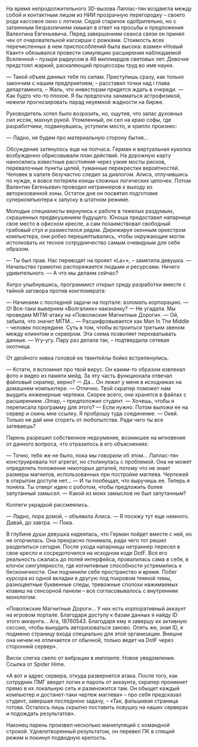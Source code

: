 На время непродолжительного 3D-вызова Лаплас-тян воздвигла между собой и контактным лицом из НИИ прозрачную перегородку – своего рода кассовое окно с лотком. Седой старичок одобрительно, но с затаенным безразличием хмыкал в ответ на просьбы и предложения Валентина Евгеньевича. Перед завершением сеанса связи он принял чек от очаровательной кассирши с рожками. Стоимость всех перечисленных в нем приспособлений была высока: взамен «Новый Квант» обязывался провести симуляцию расширения наблюдаемой Вселенной – пузыря радиусом в 46 миллиардов световых лет. Девочке предстоял жаркий, раскаляющий процессоры труд во имя науки.

— Такой объем данных тебе по силам. Приступишь сразу, как только закончим с нашим предприятием, – расставил точки над i глава департамента, – Жаль, что инвесторам придется ждать в очереди.
— Как будто что-то плохое. Я бы предпочла заниматься астрофизикой, нежели прогнозировать парад неуемной жадности на бирже.

Руководитель хотел было возразить, но, ощутив, что запас духовных сил иссяк, махнул рукой. Утомленный, он сел на краю софы, где разработчики, подвинувшись, уступили место, и хрипло произнес: 

— Ладно, не будем про материальную сторону бытия...

Обсуждение затянулось еще на полчаса. Герман и виртуальная куколка возбужденно обрисовывали план действий. На дорожную карту наносились известные расстояния через узкие мосты рисков, перевалочные пункты целей, туманные перекрестки вероятностей. Человек в халате безучастно следил за диалогом. Алиса, отлучившись по нужде, и вовсе потеряла концы сложных логических цепочек. Потом Валентин Евгеньевич проводил нетраннеров к выходу из авторизованной зоны. Остаток дня он посвятил подготовке суперкомпьютера к запуску в штатном режиме. 

Молодые специалисты вернулись к работе в тяжелых раздумьях, скрашенных предвкушением будущего. Юноша предоставил напарнице свое место в офисном кресле, а сам позаимствовал свободный грабовый стул и разместился рядом. Дирижируя оконным оркестром компьютера, они робко перешептывались, чтобы окружающие могли истолковать их тесное сотрудничество самым очевидным для себя образом.

— Ты был прав. Нас переводят на проект «La+», – заметила девушка.
— Начальство грамотно распоряжается людьми и ресурсами. Ничего удивительного. 
— А что мы делаем сейчас?

Хитро улыбнувшись, программист открыл среду разработки вместе с тайной заговора против конгломерата:

— Начинаем с последней задачи на портале: взломать корпорацию.
— О! Все-таки вывернем «Волгалинк» наизнанку?
— Не угадала. Мы проведем MITM-атаку на «Поволжские Магнитные Дороги».
— Ой, забыла, что значит MITM...
— Расшифровывается как Man In The Middle – человек посередине. Суть в том, чтобы встроиться третьим звеном между клиентом и сервером. Эта схема позволяет перехватывать данные. 
— Угу-угу. Пару раз делала так, – подтвердила сетевая охотница.

От двойного кивка головой ее твинтейлы бойко встрепенулись. 

— Кстати, я вспомнил про твой вирус. Он каким-то образом извлекал фото и видео из памяти мейд. За эту часть функционала отвечал файловый скрапер, верно?
— Да... Он лежит у меня в исходниках на домашнем компьютере.
— Отлично. Твой скрапер поможет нам выудить инженерные чертежи. Скорее всего, они хранятся в файлах с расширением .i3map, – предположил студент.
— Хочешь, чтобы я переписала программу для этого?
— Если нужно. Потом выложи ее на сервер и скинь мне ссылку. Я проброшу туда соединение.
— Окей. Только не дай мне сгореть от любопытства. Ради чего ты все затеваешь?

Парень разрешил собственное недоумение, возникшее на мгновение от данного вопроса, что отразилось в его объяснениях:

— Точно, тебя же не было, пока мы говорили об этом... Лаплас-тян конструировала тот агрегат, но столкнулась с проблемой. Она не может определить положение некоторых деталей, потому что не знает размеры магнитов, использованных при постройке маглева. Чертежей в открытом доступе нет...
— И ты пообещал, что выручишь ее. Теперь я поняла. Ты отверг идею с роботом, чтобы предложить более запутанный замысел. 
— Какой из моих замыслов не был запутанным?

Коллеги украдкой рассмеялись. 

— Ладно, пора домой, – объявила Алиса.
— Я посижу тут еще немного. Давай, до завтра.
— Пока.

В глубине души девушка надеялась, что Герман пойдет вместе с ней, но не огорчилась. Она прекрасно понимала, ради чего тот решил разделиться сегодня. После ухода напарницы нетраннер пересел в свое кресло и сосредоточился на исходном коде DotF. Вся его реальность сжалась до полей интерфейса, провалилась сама в себя, в клочок сингулярности, где когнитивные способности устремились к бесконечности. Они подчинили себе пространство и время. Побег курсора из одной вкладки в другую под покровом темной темы, разноцветные буквенные следы, тревожные сполохи нажимаемых клавиш на сенсорной панели – все согласовывалось с внутренним монологом:

«Поволжские Магнитные Дороги... У них есть корпоративный аккаунт на игровом портале. Благодаря доступу к базам данных я найду ID этого аккаунта... Ага, 18760543. Благодаря ему я завершу их активную сессию, чтобы вынудить авторизоваться заново. Опять же, зная ID, я подменю страницу входа специально для этой организации. Внешне она ничем не отличается от обычной, только ведет на DotF через сторонний сервер».

Висок слегка свело от вибрации в импланте. Новое уведомление. Ссылка от Spider Hime.

«А вот и адрес сервера, откуда развернется атака. После того, как сотрудник ПМГ введет логин и пароль от аккаунта, скрапер проникнет прямо в их локальную сеть и размножится там. Он обыщет каждый компьютер и достанет-таки чертеж маглева» – про себя предсказал студент, завершая последнюю задачу, – «Так, фальшивая страница готова. Осталось лишь скрытно поставить ловушку на наших серверах и подождать результатов».

Наконец парень произвел несколько манипуляций с командной строкой. Удовлетворенный результатом, он перевел ПК в спящий режим и покинул подводную крепость.